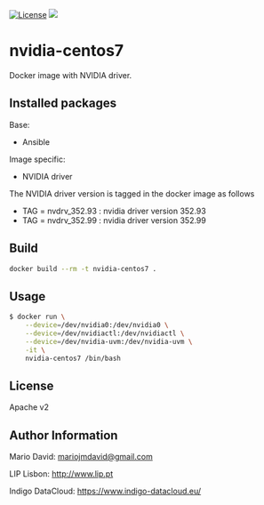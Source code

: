 [![License](http://img.shields.io/:license-apache-blue.svg?style=flat-square)](http://www.apache.org/licenses/LICENSE-2.0.html)
[![](https://images.microbadger.com/badges/image/lipcomputing/nvidia-centos7.svg)](http://microbadger.com/images/lipcomputing/nvidia-centos7 "Get your own image badge on microbadger.com")

# nvidia-centos7

Docker image with NVIDIA driver.

## Installed packages

Base:
- Ansible

Image specific:
- NVIDIA driver

The NVIDIA driver version is tagged in the docker image as follows

* TAG = nvdrv_352.93 : nvidia driver version 352.93
* TAG = nvdrv_352.99 : nvidia driver version 352.99

## Build

```bash
docker build --rm -t nvidia-centos7 .
```

## Usage

```bash
$ docker run \
    --device=/dev/nvidia0:/dev/nvidia0 \
    --device=/dev/nvidiactl:/dev/nvidiactl \
    --device=/dev/nvidia-uvm:/dev/nvidia-uvm \
    -it \
    nvidia-centos7 /bin/bash
```

License
-------

Apache v2

Author Information
------------------

Mario David: <mariojmdavid@gmail.com>

LIP Lisbon: http://www.lip.pt

Indigo DataCloud: https://www.indigo-datacloud.eu/

